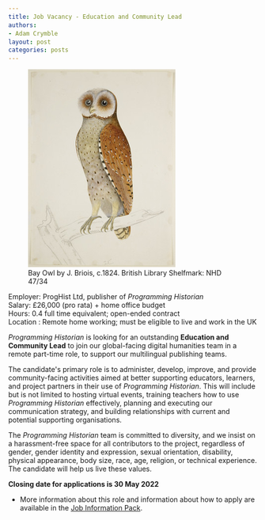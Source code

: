```yaml
---
title: Job Vacancy - Education and Community Lead
authors:
- Adam Crymble
layout: post
categories: posts
---
```


<p><figure><img src="/images/blog/small-owl.png" alt="Drawing of a Bay Owl"/><figcaption>Bay Owl by J. Briois, c.1824. British Library Shelfmark: NHD 47/34</figcaption> </figure></p> 

Employer: ProgHist Ltd, publisher of *Programming Historian*  
Salary: £26,000 (pro rata) + home office budget  
Hours: 0.4 full time equivalent; open-ended contract  
Location : Remote home working; must be eligible to live and work in the UK  

*Programming Historian* is looking for an outstanding **Education and Community Lead** to join our global-facing digital humanities team in a remote part-time role, to support our multilingual publishing teams.

The candidate's primary role is to administer, develop, improve, and provide community-facing activities aimed at better supporting educators, learners, and project partners in their use of *Programming Historian*. This will include but is not limited to hosting virtual events, training teachers how to use *Programming Historian* effectively, planning and executing our communication strategy, and building relationships with current and potential supporting organisations.

The *Programming Historian* team is committed to diversity, and we insist on a harassment-free space for all contributors to the project, regardless of gender, gender identity and expression, sexual orientation, disability, physical appearance, body size, race, age, religion, or technical experience. The candidate will help us live these values.

**Closing date for applications is 30 May 2022**

* More information about this role and information about how to apply are available in the [Job Information Pack](/images/blog/Job-Description-Education-and-Community-Lead.pdf).
